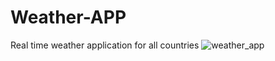 # Weather-APP
Real time weather application for all countries
![weather_app](https://user-images.githubusercontent.com/98667503/184549607-2b7093df-9f24-4006-ab36-099b61baef18.PNG)
